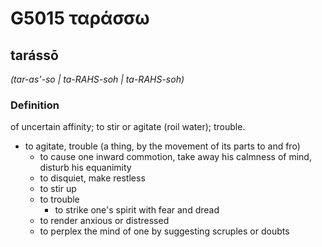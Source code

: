 # G5015 ταράσσω

## tarássō

_(tar-as'-so | ta-RAHS-soh | ta-RAHS-soh)_

### Definition

of uncertain affinity; to stir or agitate (roil water); trouble.

- to agitate, trouble (a thing, by the movement of its parts to and fro)
  - to cause one inward commotion, take away his calmness of mind, disturb his equanimity
  - to disquiet, make restless
  - to stir up
  - to trouble
    - to strike one's spirit with fear and dread
  - to render anxious or distressed
  - to perplex the mind of one by suggesting scruples or doubts


